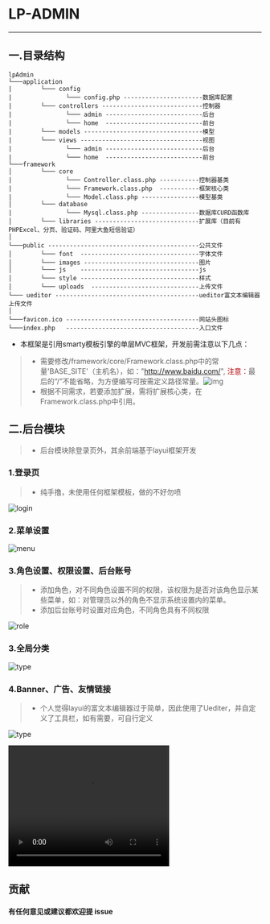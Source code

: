 ﻿# LP-ADMIN
------
## 一.目录结构
```
lpAdmin
└───application
|        └─── config
|               └─── config.php ----------------------数据库配置
|        └─── controllers ----------------------------控制器 
|               └─── admin ---------------------------后台 
|               └─── home  ---------------------------前台 
|        └─── models ---------------------------------模型  
|        └─── views ----------------------------------视图 
|               └─── admin ---------------------------后台 
|               └─── home  ---------------------------前台 
└───framework
│        └─── core
|               └─── Controller.class.php -----------控制器基类
|               └─── Framework.class.php  -----------框架核心类 
|               └─── Model.class.php ----------------模型基类 
│        └─── database
|               └─── Mysql.class.php ----------------数据库CURD函数库
│        └─── libraries -----------------------------扩展库（目前有PHPExcel、分页、验证码、阿里大鱼短信验证） 
│   
└───public ------------------------------------------公共文件  
│        └─── font  ---------------------------------字体文件  
│        └─── images --------------------------------图片  
│        └─── js    ---------------------------------js
│        └─── style ---------------------------------样式
│        └─── uploads  ------------------------------上传文件
└─── ueditor ----------------------------------------ueditor富文本编辑器上传文件  
│   
└───favicon.ico -------------------------------------网站头图标
└───index.php   -------------------------------------入口文件
```
* 本框架是引用smarty模板引擎的单层MVC框架，开发前需注意以下几点：
> * 需要修改/framework/core/Framework.class.php中的常量'BASE_SITE'（主机名），如："http://www.baidu.com/", <font color=#B00000 >注意：</font>最后的“/”不能省略，为方便编写可按需定义路径常量。![img](./screenshorts/1.png)
> * 根据不同需求，若要添加扩展，需将扩展核心类，在Framework.class.php中引用。

## 二.后台模块
> * 后台模块除登录页外，其余前端基于layui框架开发
### 1.登录页 
> * 纯手撸，未使用任何框架模板，做的不好勿喷

![login](./screenshorts/login.gif)
### 2.菜单设置
![menu](./screenshorts/menu2.gif)
### 3.角色设置、权限设置、后台账号
> * 添加角色，对不同角色设置不同的权限，该权限为是否对该角色显示某些菜单，如：对管理员以外的角色不显示系统设置内的菜单。
> * 添加后台账号时设置对应角色，不同角色具有不同权限

![role](./screenshorts/role.gif)
### 3.全局分类
![type](./screenshorts/type.gif)
### 4.Banner、广告、友情链接
> * 个人觉得layui的富文本编辑器过于简单，因此使用了Uediter，并自定义了工具栏，如有需要，可自行定义

![type](./screenshorts/banner.gif)

<video width="320" height="240" controls>  
  <source src="https://github.com/luohuam/LP-ADMIN/blob/master/screenshorts/test.mp4" type="video/mp4">  
  Your browser does not support the video tag.  
</video>

## 贡献
#### 有任何意见或建议都欢迎提 issue
